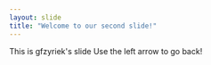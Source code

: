 ```yaml
---
layout: slide
title: "Welcome to our second slide!"
---
```

This is gfzyriek's slide
Use the left arrow to go back!